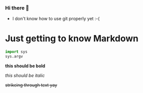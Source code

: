 ### Hi there 👋
- I don't know how to use git properly yet :-(

# Just getting to know Markdown
```python
import sys
sys.argv
```
**this should be bold**

*this should be italic*

~~strikeing through text yay~~


